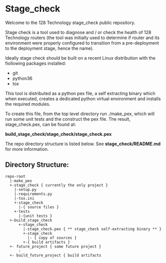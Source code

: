 # Stage_check

Welcome to the 128 Technology  stage_check public repository.  

Stage check is a tool used to diagnose and / or check the health of  128 Technology routers (the tool was initially used to determine if router and its environment were properly configured to transition from a pre-deployment to the deployment stage, hence the name).

Ideally stage check should be built on a recent Linux distribution with the fiollowing packages installed:
- git
- python36
- tox

This tool is distributed as a python pex file, a self extracting binary which when executed, creates a dedicated python virtual environment and installs the required modules.  

To create this file, from the top level directory run ./make_pex, which will run some unit tests and the construct the pex file.  The result, stage_check.pex, can be found at:

**build_stage_check/stage_check/stage_check.pex**

The repo directory structure is listed below.  See **stage_check/README.md** for more information.

## Directory Structure:

```
repo-root
  |-make_pex
  +-stage_check { currently the only project }
    |-setup.py
    |-requirements.py
    |-tox.ini
    +-stage_check
      |-{ source files }
    +-tests
      |-{unit tests }
  +-build_stage_check 
      +-stage_check
        |-stage_check.pex { ** stage_check self-extracting binary ** }
        +-stage_check
          |- { copy of sources }
        +-{ build artifacts }
  +- future_project { some future project }
      :
  +- build_future_project { build artifacts
```
